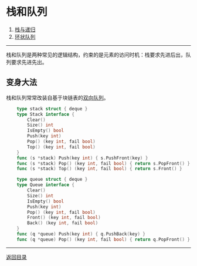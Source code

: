 # 栈和队列
 1. [栈与递归](03-A.md)
 2. [环状队列](03-B.md)

___
栈和队列是两种常见的逻辑结构，约束的是元素的访问时机：栈要求先进后出，队列要求先进先出。
 
## 变身大法
栈和队列常常改装自基于块链表的[双向队列](02-B.md)。
```go
	type stack struct { deque }
	type Stack interface {
		Clear()
		Size() int
		IsEmpty() bool
		Push(key int)
		Pop() (key int, fail bool)
		Top() (key int, fail bool)
	}
	func (s *stack) Push(key int) { s.PushFront(key) }
	func (s *stack) Pop() (key int, fail bool) { return s.PopFront() }
	func (s *stack) Top() (key int, fail bool) { return s.Front() }
```
```go
	type queue struct { deque }
	type Queue interface {
		Clear()
		Size() int
		IsEmpty() bool
		Push(key int)
		Pop() (key int, fail bool)
		Front() (key int, fail bool)
		Back() (key int, fail bool)
	}
	func (q *queue) Push(key int) { q.PushBack(key) }
	func (q *queue) Pop() (key int, fail bool) { return q.PopFront() }
```

---
[返回目录](../index.md)
